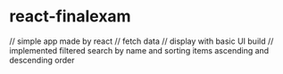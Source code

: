 # react-finalexam
// simple app made by react
// fetch data
// display with basic UI build
// implemented filtered search by name and sorting items ascending and descending order
